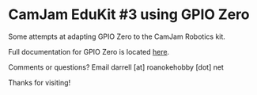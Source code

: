 # CamJam EduKit #3 using GPIO Zero

Some attempts at adapting GPIO Zero to the CamJam Robotics kit.

Full documentation for GPIO Zero is located [here](https://gpiozero.readthedocs.io/).

Comments or questions? Email darrell [at] roanokehobby [dot] net

Thanks for visiting!
